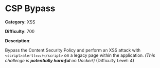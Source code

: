# CSP Bypass

**Category**: XSS

**Difficulty**: 700

**Description**:

Bypass the Content Security Policy and perform an XSS attack with <code>&lt;script&gt;alert(`xss`)&lt;/script&gt;</code> on a legacy page within the application. <em>(This challenge is <strong>potentially harmful</strong> on Docker!)</em> (Difficulty Level: 4)
